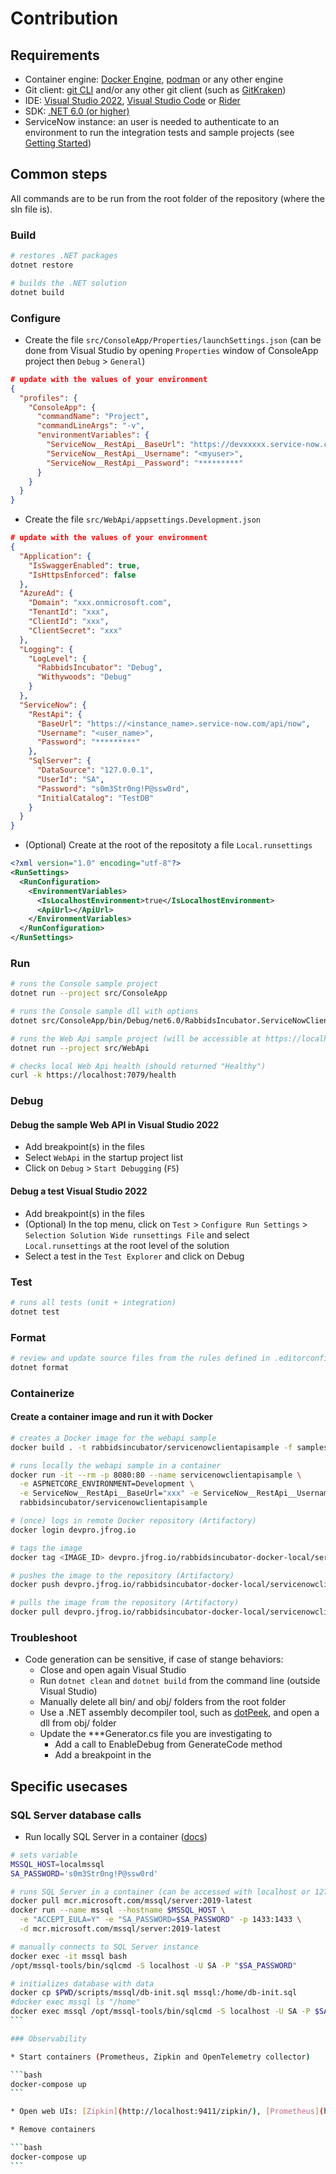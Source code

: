 # Contribution

## Requirements

* Container engine: [Docker Engine](https://docs.docker.com/engine/install/), [podman](https://podman.io/) or any other engine
* Git client: [git CLI](https://git-scm.com/) and/or any other git client (such as [GitKraken](https://www.gitkraken.com/))
* IDE: [Visual Studio 2022](https://visualstudio.microsoft.com/fr/vs/), [Visual Studio Code](https://code.visualstudio.com/)
or [Rider](https://www.jetbrains.com/rider/)
* SDK: [.NET 6.0 (or higher)](https://dotnet.microsoft.com/download)
* ServiceNow instance: an user is needed to authenticate to an environment to run the integration tests and sample projects
(see [Getting Started](./getting-started.md))

## Common steps

All commands are to be run from the root folder of the repository (where the sln file is).

### Build

```bash
# restores .NET packages
dotnet restore

# builds the .NET solution
dotnet build
```

### Configure

* Create the file `src/ConsoleApp/Properties/launchSettings.json` 
(can be done from Visual Studio by opening `Properties` window of ConsoleApp project then `Debug` > `General`)

```json
# update with the values of your environment
{
  "profiles": {
    "ConsoleApp": {
      "commandName": "Project",
      "commandLineArgs": "-v",
      "environmentVariables": {
        "ServiceNow__RestApi__BaseUrl": "https://devxxxxx.service-now.com/api/now",
        "ServiceNow__RestApi__Username": "<myuser>",
        "ServiceNow__RestApi__Password": "*********"
      }
    }
  }
}
```

* Create the file `src/WebApi/appsettings.Development.json`

```json
# update with the values of your environment
{
  "Application": {
    "IsSwaggerEnabled": true,
    "IsHttpsEnforced": false
  },
  "AzureAd": {
    "Domain": "xxx.onmicrosoft.com",
    "TenantId": "xxx",
    "ClientId": "xxx",
    "ClientSecret": "xxx"
  },
  "Logging": {
    "LogLevel": {
      "RabbidsIncubator": "Debug",
      "Withywoods": "Debug"
    }
  },
  "ServiceNow": {
    "RestApi": {
      "BaseUrl": "https://<instance_name>.service-now.com/api/now",
      "Username": "<user_name>",
      "Password": "*********"
    },
    "SqlServer": {
      "DataSource": "127.0.0.1",
      "UserId": "SA",
      "Password": "s0m3Str0ng!P@ssw0rd",
      "InitialCatalog": "TestDB"
    }
  }
}
```

* (Optional) Create at the root of the repositoty a file `Local.runsettings`

```xml
<?xml version="1.0" encoding="utf-8"?>
<RunSettings>
  <RunConfiguration>
    <EnvironmentVariables>
      <IsLocalhostEnvironment>true</IsLocalhostEnvironment>
      <ApiUrl></ApiUrl>
    </EnvironmentVariables>
  </RunConfiguration>
</RunSettings>
```

### Run

```bash
# runs the Console sample project
dotnet run --project src/ConsoleApp

# runs the Console sample dll with options
dotnet src/ConsoleApp/bin/Debug/net6.0/RabbidsIncubator.ServiceNowClient.ConsoleApp.dll -v

# runs the Web Api sample project (will be accessible at https://localhost:7079/swagger)
dotnet run --project src/WebApi

# checks local Web Api health (should returned "Healthy")
curl -k https://localhost:7079/health
```

### Debug

#### Debug the sample Web API in Visual Studio 2022

* Add breakpoint(s) in the files
* Select `WebApi` in the startup project list
* Click on `Debug` > `Start Debugging` (`F5`)

#### Debug a test Visual Studio 2022

* Add breakpoint(s) in the files
* (Optional) In the top menu, click on `Test` > `Configure Run Settings` > `Selection Solution Wide runsettings File`
and select `Local.runsettings` at the root level of the solution
* Select a test in the `Test Explorer` and click on Debug

### Test

```bash
# runs all tests (unit + integration)
dotnet test
```

### Format

```bash
# review and update source files from the rules defined in .editorconfig file
dotnet format
```

### Containerize

#### Create a container image and run it with Docker

```bash
# creates a Docker image for the webapi sample
docker build . -t rabbidsincubator/servicenowclientapisample -f samples/WebApiSample/Dockerfile --no-cache

# runs locally the webapi sample in a container
docker run -it --rm -p 8080:80 --name servicenowclientapisample \
  -e ASPNETCORE_ENVIRONMENT=Development \
  -e ServiceNow__RestApi__BaseUrl="xxx" -e ServiceNow__RestApi__Username="xxx" -e ServiceNow__RestApi__Password="xxx" \
  rabbidsincubator/servicenowclientapisample

# (once) logs in remote Docker repository (Artifactory)
docker login devpro.jfrog.io

# tags the image
docker tag <IMAGE_ID> devpro.jfrog.io/rabbidsincubator-docker-local/servicenowclientapisample

# pushes the image to the repository (Artifactory)
docker push devpro.jfrog.io/rabbidsincubator-docker-local/servicenowclientapisample

# pulls the image from the repository (Artifactory)
docker pull devpro.jfrog.io/rabbidsincubator-docker-local/servicenowclientapisample
```

### Troubleshoot

* Code generation can be sensitive, if case of stange behaviors:
  * Close and open again Visual Studio
  * Run `dotnet clean` and `dotnet build` from the command line (outside Visual Studio)
  * Manually delete all bin/ and obj/ folders from the root folder
  * Use a .NET assembly decompiler tool, such as [dotPeek](https://www.jetbrains.com/decompiler/), and open a dll from obj/ folder
  * Update the ***Generator.cs file you are investigating to
    * Add a call to EnableDebug from GenerateCode method
    * Add a breakpoint in the 

## Specific usecases

### SQL Server database calls

* Run locally SQL Server in a container ([docs](
https://docs.microsoft.com/en-us/sql/linux/quickstart-install-connect-docker))

````bash
# sets variable
MSSQL_HOST=localmssql
SA_PASSWORD='s0m3Str0ng!P@ssw0rd'

# runs SQL Server in a container (can be accessed with localhost or 127.0.0.1 as Data Source)
docker pull mcr.microsoft.com/mssql/server:2019-latest
docker run --name mssql --hostname $MSSQL_HOST \
  -e "ACCEPT_EULA=Y" -e "SA_PASSWORD=$SA_PASSWORD" -p 1433:1433 \
  -d mcr.microsoft.com/mssql/server:2019-latest

# manually connects to SQL Server instance
docker exec -it mssql bash
/opt/mssql-tools/bin/sqlcmd -S localhost -U SA -P "$SA_PASSWORD"

# initializes database with data
docker cp $PWD/scripts/mssql/db-init.sql mssql:/home/db-init.sql
#docker exec mssql ls "/home"
docker exec mssql /opt/mssql-tools/bin/sqlcmd -S localhost -U SA -P $SA_PASSWORD -i /home/db-init.sql
```

### Observability

* Start containers (Prometheus, Zipkin and OpenTelemetry collector)

```bash
docker-compose up
```

* Open web UIs: [Zipkin](http://localhost:9411/zipkin/), [Prometheus](http://localhost:9090/graph), [Grafana](http://localhost:3000/)

* Remove containers

```bash
docker-compose up
```
